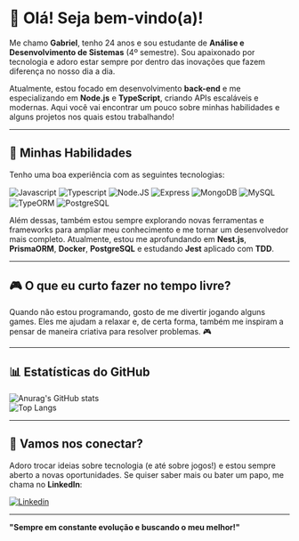 # 👋 Olá! Seja bem-vindo(a)!

Me chamo **Gabriel**, tenho 24 anos e sou estudante de **Análise e Desenvolvimento de Sistemas** (4º semestre). Sou apaixonado por tecnologia e adoro estar sempre por dentro das inovações que fazem diferença no nosso dia a dia.

Atualmente, estou focado em desenvolvimento **back-end** e me especializando em **Node.js** e **TypeScript**, criando APIs escaláveis e modernas. Aqui você vai encontrar um pouco sobre minhas habilidades e alguns projetos nos quais estou trabalhando!

---

## 🚀 Minhas Habilidades

Tenho uma boa experiência com as seguintes tecnologias:

<div style="display: inline_block">
  <img align="center" alt="Javascript" src="https://img.shields.io/badge/JavaScript-F7DF1E?style=for-the-badge&logo=javascript&logoColor=black">
  <img align="center" alt="Typescript" src="https://img.shields.io/badge/TypeScript-007ACC?style=for-the-badge&logo=typescript&logoColor=white">
  <img align="center" alt="Node.JS" src="https://img.shields.io/badge/Node.js-43853D?style=for-the-badge&logo=node.js&logoColor=white">
  <img align="center" alt="Express" src="https://img.shields.io/badge/Express.js-404D59?style=for-the-badge">
  <img align="center" alt="MongoDB" src="https://img.shields.io/badge/MongoDB-4EA94B?style=for-the-badge&logo=mongodb&logoColor=white">
  <img align="center" alt="MySQL" src="https://img.shields.io/badge/MySQL-00000F?style=for-the-badge&logo=mysql&logoColor=white">
  <img align="center" alt="TypeORM" src="https://img.shields.io/badge/TypeORM-FF6A00?style=for-the-badge&logo=typeorm&logoColor=white">
  <img align="center" alt="PostgreSQL" src="https://img.shields.io/badge/PostgreSQL-316192?style=for-the-badge&logo=postgresql&logoColor=white">
</div>

Além dessas, também estou sempre explorando novas ferramentas e frameworks para ampliar meu conhecimento e me tornar um desenvolvedor mais completo. Atualmente, estou me aprofundando em **Nest.js**, **PrismaORM**, **Docker**, **PostgreSQL** e estudando **Jest** aplicado com **TDD**.

---

## 🎮 O que eu curto fazer no tempo livre?

Quando não estou programando, gosto de me divertir jogando alguns games. Eles me ajudam a relaxar e, de certa forma, também me inspiram a pensar de maneira criativa para resolver problemas. 🎮

---

## 📊 Estatísticas do GitHub

![Anurag's GitHub stats](https://github-readme-stats.vercel.app/api?username=Wirizada&show_icons=true&theme=gruvbox)  
![Top Langs](https://github-readme-stats.vercel.app/api/top-langs/?username=Wirizada&layout=compact&langs_count=16&theme=gruvbox)

---

## 🔗 Vamos nos conectar?

Adoro trocar ideias sobre tecnologia (e até sobre jogos!) e estou sempre aberto a novas oportunidades. Se quiser saber mais ou bater um papo, me chama no **LinkedIn**:

[![Linkedin](https://img.shields.io/badge/LinkedIn-0077B5?style=for-the-badge&logo=linkedin&logoColor=white)](https://www.linkedin.com/in/gabriel-de-souza-vaz-140867219/)

---

**"Sempre em constante evolução e buscando o meu melhor!"**
